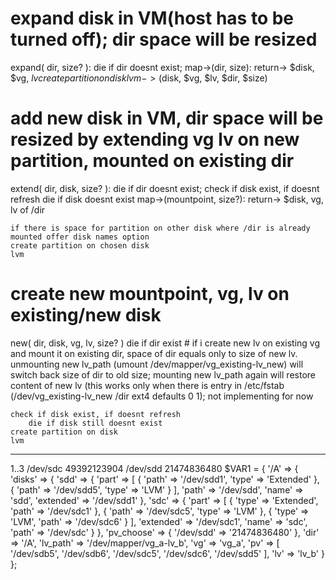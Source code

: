 
# expand disk in VM(host has to be turned off); dir space will be resized
expand( dir, size? ):
    die if dir doesnt exist;
    map->(dir, size): return-> $disk, $vg, $lv
    create partition on disk
    lvm->($disk, $vg, $lv, $dir, $size)

# add new disk in VM, dir space will be resized by extending vg lv on new partition, mounted on existing dir 
extend( dir, disk, size? ):
    die if dir doesnt exist;
    check if disk exist, if doesnt refresh
        die if disk doesnt exist
    map->(mountpoint, size?): return-> $disk, vg, lv of /dir
    
    if there is space for partition on other disk where /dir is already mounted offer disk names option
    create partition on chosen disk
    lvm

# create new mountpoint, vg, lv on existing/new disk
new( dir, disk, vg, lv, size? )
    die if dir exist # if i create new lv on existing vg and mount it on existing dir, space of dir equals only to size of new lv. unmounting new lv_path (umount /dev/mapper/vg_existing-lv_new) will switch back size of dir to old size; mounting new lv_path again will restore content of new lv (this  works only  when there is entry in /etc/fstab (/dev/vg_existing-lv_new /dir ext4 defaults 0 1); not implementing for now

    check if disk exist, if doesnt refresh
        die if disk still doesnt exist
    create partition on disk
    lvm

---

1..3
/dev/sdc  49392123904
/dev/sdd  21474836480
$VAR1 = {
          '/A' => {
                    'disks' => {
                                 'sdd' => {
                                            'part' => [
                                                        {
                                                          'path' => '/dev/sdd1',
                                                          'type' => 'Extended'
                                                        },
                                                        {
                                                          'path' => '/dev/sdd5',
                                                          'type' => 'LVM'
                                                        }
                                                      ],
                                            'path' => '/dev/sdd',
                                            'name' => 'sdd',
                                            'extended' => '/dev/sdd1'
                                          },
                                 'sdc' => {
                                            'part' => [
                                                        {
                                                          'type' => 'Extended',
                                                          'path' => '/dev/sdc1'
                                                        },
                                                        {
                                                          'path' => '/dev/sdc5',
                                                          'type' => 'LVM'
                                                        },
                                                        {
                                                          'type' => 'LVM',
                                                          'path' => '/dev/sdc6'
                                                        }
                                                      ],
                                            'extended' => '/dev/sdc1',
                                            'name' => 'sdc',
                                            'path' => '/dev/sdc'
                                          }
                               },
                    'pv_choose' => {
                                     '/dev/sdd' => '21474836480'
                                   },
                    'dir' => '/A',
                    'lv_path' => '/dev/mapper/vg_a-lv_b',
                    'vg' => 'vg_a',
                    'pv' => [
                              '/dev/sdb5',
                              '/dev/sdb6',
                              '/dev/sdc5',
                              '/dev/sdc6',
                              '/dev/sdd5'
                            ],
                    'lv' => 'lv_b'
                  }
        };

